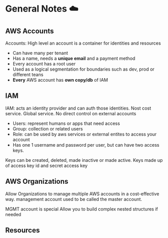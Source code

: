 # General Notes ☁️

## AWS Accounts
Accounts: High level an account is a container for identities and resources
- Can have many per tenant
- Has a name, needs a **unique email** and a payment method
- Every account has a root user
- Used as a logical segmentation for boundaries such as dev, prod or different teans
- **Every** AWS account has **own copy/db** of IAM 

## IAM 
IAM: acts an identity provider and can auth those identities. Nost cost service. Global service. No direct control on external accounts
- Users: represent humans or apps that need access
- Group: collection or related users
- Role:  can be used by aws services or external entites to access your account 
- Has one 1 username and password per user, but can have two access keys.

Keys can be created, deleted, made inactive or made active. Keys made up of access key id and secret access key

## AWS Organizations
Allow Organizations to manage multiple AWS accounts in a cost-effective way. management account used to be called the master account. 

MGMT account is special 
Allow you to build complex nested structures if needed

## Resources
